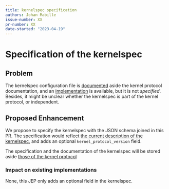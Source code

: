 ```yaml
---
title: kernelspec specification
authors: Johan Mabille
issue-number: XX
pr-number: XX
date-started: "2023-04-19"
---
```


# Specification of the kernelspec

## Problem

The kernelspec configuration file is [documented](https://github.com/jupyter/jupyter_client/blob/main/docs/kernels.rst) aside the kernel protocol documentation, and an [implementation](https://github.com/jupyter/jupyter_client/blob/main/jupyter_client/kernelspec.py#L21) is available, but it is not *specified*. Besides, it might be unclear whether the kernelspec is part of the kernel protocol, or independent.

## Proposed Enhancement

We propose to specify the kernelspec with the JSON schema joined in this PR. The specification would reflect
[the current description of the kernelspec](https://jupyter-client.readthedocs.io/en/stable/kernels.html#kernel-specs),
and adds an optional `kernel_protocol_version` field.

The specification and the documentation of the kernelspec will be stored aside [those of the kernel protocol](https://github.com/jupyter-standards/kernel-protocol)

### Impact on existing implementations

None, this JEP only adds an optional field in the kernelspec.

